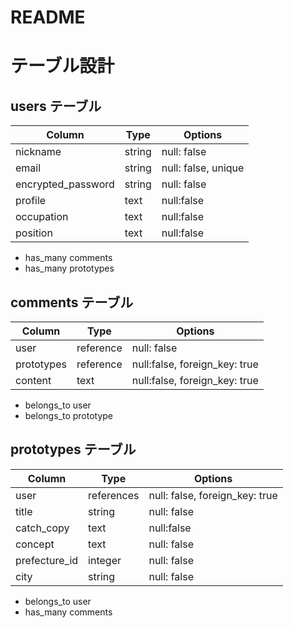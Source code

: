 # README

# テーブル設計

## users テーブル

| Column             | Type   | Options     |
| ------------------ | ------ | ----------- |
| nickname           | string | null: false |
| email              | string | null: false, unique |
| encrypted_password | string | null: false |
| profile            | text   | null:false  |
| occupation         | text   | null:false  |
| position           | text   | null:false  |

- has_many comments
- has_many prototypes

## comments テーブル

| Column             | Type   | Options     |
| -------------------| ------ | ----------- |
| user               | reference | null: false |
| prototypes         | reference | null:false, foreign_key: true |
| content            | text   | null:false, foreign_key: true |

- belongs_to user
- belongs_to prototype


## prototypes テーブル

| Column | Type       | Options                        |
| ------ | ---------- | ------------------------------ |
| user   | references | null: false, foreign_key: true |
| title  | string | null: false |
| catch_copy | text | null:false |
| concept   | text | null: false |
| prefecture_id      | integer    | null: false                    |
| city               | string     | null: false                    |

- belongs_to user
- has_many comments
